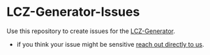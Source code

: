 # LCZ-Generator-Issues
Use this repository to create issues for the [LCZ-Generator](https://lcz-generator.geographie.ruhr-uni-bochum.de/).
- if you think your issue might be sensitive [reach out directly to us](mailto:info@wudapt.org).

